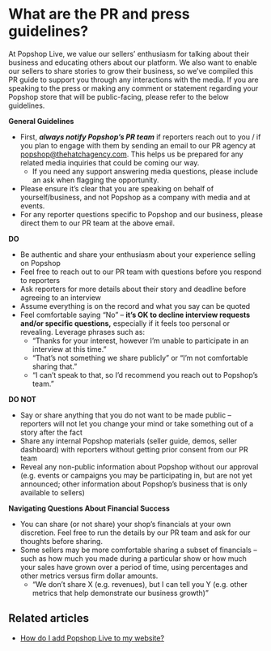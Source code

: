 # What are the PR and press guidelines?

At Popshop Live, we value our sellers’ enthusiasm for talking about their business and educating others about our platform. We also want to enable our sellers to share stories to grow their business, so we’ve compiled this PR guide to support you through any interactions with the media. If you are speaking to the press or making any comment or statement regarding your Popshop store that will be public-facing, please refer to the below guidelines.

**General Guidelines**

* First, _**always notify Popshop’s PR team**_ if reporters reach out to you / if you plan to engage with them by sending an email to our PR agency at popshop@thehatchagency.com. This helps us be prepared for any related media inquiries that could be coming our way.
  * If you need any support answering media questions, please include an ask when flagging the opportunity.
* Please ensure it’s clear that you are speaking on behalf of yourself/business, and not Popshop as a company with media and at events.
* For any reporter questions specific to Popshop and our business, please direct them to our PR team at the above email.

**DO**

* Be authentic and share your enthusiasm about your experience selling on Popshop
* Feel free to reach out to our PR team with questions before you respond to reporters
* Ask reporters for more details about their story and deadline before agreeing to an interview
* Assume everything is on the record and what you say can be quoted
* Feel comfortable saying “No” – **it’s OK to decline interview requests and/or specific questions,** especially if it feels too personal or revealing. Leverage phrases such as:
  * “Thanks for your interest, however I’m unable to participate in an interview at this time.”
  * “That’s not something we share publicly” or “I’m not comfortable sharing that.”
  * “I can’t speak to that, so I’d recommend you reach out to Popshop’s team.”

**DO NOT**

* Say or share anything that you do not want to be made public – reporters will not let you change your mind or take something out of a story after the fact
* Share any internal Popshop materials (seller guide, demos, seller dashboard) with reporters without getting prior consent from our PR team
* Reveal any non-public information about Popshop without our approval (e.g. events or campaigns you may be participating in, but are not yet announced; other information about Popshop’s business that is only available to sellers)

**Navigating Questions About Financial Success**

* You can share (or not share) your shop’s financials at your own discretion. Feel free to run the details by our PR team and ask for our thoughts before sharing.
* Some sellers may be more comfortable sharing a subset of financials – such as how much you made during a particular show or how much your sales have grown over a period of time, using percentages and other metrics versus firm dollar amounts.
  * “We don’t share X (e.g. revenues), but I can tell you Y (e.g. other metrics that help demonstrate our business growth)”

## Related articles

* [How do I add Popshop Live to my website?](https://jamble.gitbook.io/popshop-live/marketing/marketing-basics/how-do-i-add-popshop-live-to-my-website)
